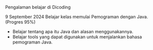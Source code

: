 Pengalaman belajar di Dicoding

9 September 2024
Belajar kelas memulai Pemograman dengan Java. (Progres 95%)
* Belajar tentang apa itu Java dan alasan menggunakannya.
* Belajar tools yang dapat digunakan untuk menjalankan bahasa pemograman Java.
